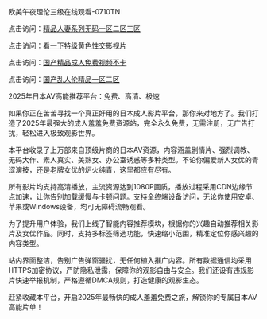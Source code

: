 欧美午夜理伦三级在线观看-0710TN 

点击访问：<a href="https://heiliao2dmwwy.pages.dev">精品人妻系列无码一区二区三区</a>

点击访问：<a href="https://heiliaoll4qsx.pages.dev">看一下特级黄色性交影视片</a>

点击访问：<a href="https://heiliaowt0d7p.pages.dev">国产精品成人免费视频不卡</a>

点击访问：<a href="https://heiliaoxwd5i8.pages.dev">国产乱人伦精品一区二区</a>   

2025年日本AV高能推荐平台：免费、高清、极速

如果你正在苦苦寻找一个真正好用的日本成人影片平台，那你来对地方了。我们打造了2025年最强大的成人羞羞免费资源站，完全永久免费，无需注册，无广告打扰，轻松进入极致观影世界。

本平台收录了上万部来自顶级片商的日本AV资源，内容涵盖剧情片、强烈调教、无码大作、素人真实、美熟女、办公室诱惑等多种类型。不论你偏爱新人女优的青涩演技，还是老牌女优的炉火纯青，这里都应有尽有。

所有影片均支持高清播放，主流资源达到1080P画质，播放过程采用CDN边缘节点加速，让你告别加载缓慢与卡顿问题。支持全终端设备访问，无论你使用安卓、苹果或Windows设备，均可无障碍流畅观看。

为了提升用户体验，我们上线了智能内容推荐模块，根据你的兴趣自动推荐相关影片及女优作品。同时，支持多标签筛选功能，快速缩小范围，精准定位你感兴趣的内容类型。

站内界面整洁，告别广告弹窗骚扰，无任何植入推广内容。所有数据通信均采用HTTPS加密协议，严防隐私泄露，保障你的观影自由与安全。我们还设有违规影片快速举报机制，严格遵循DMCA规则，打造健康的观影生态。

赶紧收藏本平台，开启2025年最畅快的成人羞羞免费之旅，解锁你的专属日本AV高能片单！

<span style="display:none;">[Canonical link]  ( https://github.com/tnn1205/riben444444 ）</span> 
